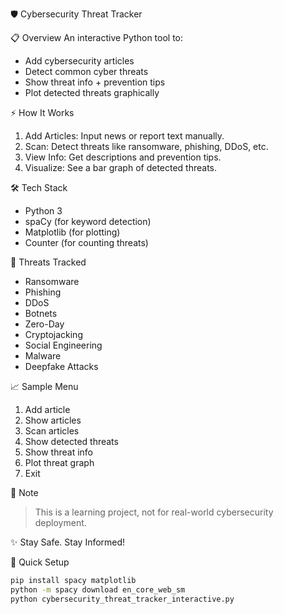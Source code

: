  🛡️ Cybersecurity Threat Tracker

📋 Overview
An interactive Python tool to:
- Add cybersecurity articles
- Detect common cyber threats
- Show threat info + prevention tips
- Plot detected threats graphically

⚡ How It Works
1. Add Articles: Input news or report text manually.
2. Scan: Detect threats like ransomware, phishing, DDoS, etc.
3. View Info: Get descriptions and prevention tips.
4. Visualize: See a bar graph of detected threats.

🛠 Tech Stack
- Python 3
- spaCy (for keyword detection)
- Matplotlib (for plotting)
- Counter (for counting threats)

  
🎯 Threats Tracked
- Ransomware
- Phishing
- DDoS
- Botnets
- Zero-Day
- Cryptojacking
- Social Engineering
- Malware
- Deepfake Attacks

📈 Sample Menu
1. Add article
2. Show articles
3. Scan articles
4. Show detected threats
5. Show threat info
6. Plot threat graph
7. Exit

🧠 Note
> This is a learning project, not for real-world cybersecurity deployment.

✨ Stay Safe. Stay Informed!

🚀 Quick Setup
```bash
pip install spacy matplotlib
python -m spacy download en_core_web_sm
python cybersecurity_threat_tracker_interactive.py


